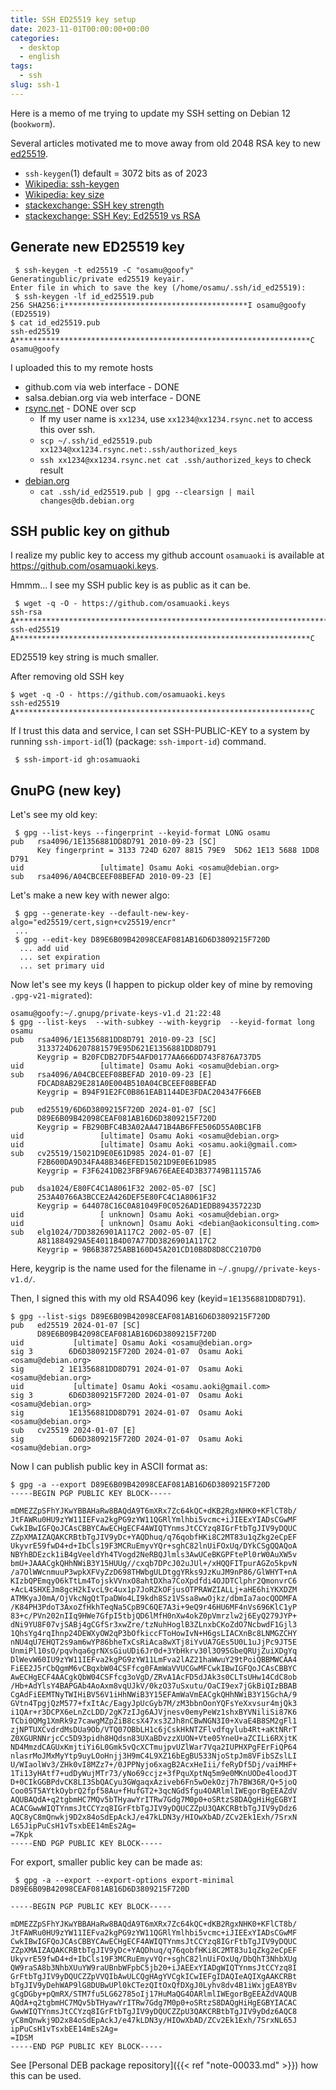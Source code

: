```yaml
---
title: SSH ED25519 key setup
date: 2023-11-01T00:00:00+00:00
categories:
  - desktop
  - english
tags:
  - ssh
slug: ssh-1
---
```


Here is a memo of me trying to update my SSH setting on Debian 12 (`bookworm`).

Several articles motivated me to move away from old 2048 RSA key to new
[ed25519](https://en.wikipedia.org/wiki/EdDSA#Ed25519).
* `ssh-keygen`(1) default = 3072 bits as of 2023
* [Wikipedia: ssh-keygen](https://en.wikipedia.org/wiki/Ssh-keygen)
* [Wikipedia: key size](https://en.wikipedia.org/wiki/Key_size)
* [stackexchange: SSH key strength](https://security.stackexchange.com/questions/115295/ssh-key-strength)
* [stackexchange: SSH Key: Ed25519 vs RSA](https://security.stackexchange.com/questions/90077/ssh-key-ed25519-vs-rsa)

## Generate new ED25519 key

```
 $ ssh-keygen -t ed25519 -C "osamu@goofy"
Generatingublic/private ed25519 keyair.
Enter file in which to save the key (/home/osamu/.ssh/id_ed25519):
 $ ssh-keygen -lf id_ed25519.pub
256 SHA256:i*****************************************I osamu@goofy (ED25519)
$ cat id_ed25519.pub
ssh-ed25519 A******************************************************************C osamu@goofy
```
I uploaded this to my remote hosts

* github.com via web interface - DONE
* salsa.debian.org via web interface - DONE
* [rsync.net](https://www.rsync.net/resources/howto/ssh_keys.html) - DONE over scp
  * If my user name is `xx1234`, use `xx1234@xx1234.rsync.net` to access this over ssh.
  * `scp ~/.ssh/id_ed25519.pub xx1234@xx1234.rsync.net:.ssh/authorized_keys`
  * `ssh xx1234@xx1234.rsync.net cat .ssh/authorized_keys` to check result
* [debian.org](https://www.debian.org/devel/passwordlessssh)
  * `cat .ssh/id_ed25519.pub | gpg --clearsign | mail changes@db.debian.org`

## SSH public key on github

I realize my public key to access my github account `osamuaoki` is available at
<ulink url="https://github.com/osamuaoki.keys">https://github.com/osamuaoki.keys</ulink>.

Hmmm... I see my SSH public key is as public as it can be.
```
 $ wget -q -O - https://github.com/osamuaoki.keys
ssh-rsa A**********************************************************************************************************************************************************************************************************************************************************************************************************************************************************************************t
ssh-ed25519 A******************************************************************C
```
ED25519 key string is much smaller.

After removing old SSH key
```
$ wget -q -O - https://github.com/osamuaoki.keys
ssh-ed25519 A******************************************************************C
```

If I trust this data and service, I can set SSH-PUBLIC-KEY to a system by running `ssh-import-id`(1) (package: `ssh-import-id`) command.
```
 $ ssh-import-id gh:osamuaoki
```

## GnuPG (new key)

Let's see my old key:
```
 $ gpg --list-keys --fingerprint --keyid-format LONG osamu
pub   rsa4096/1E1356881DD8D791 2010-09-23 [SC]
      Key fingerprint = 3133 724D 6207 8815 79E9  5D62 1E13 5688 1DD8 D791
uid                 [ultimate] Osamu Aoki <osamu@debian.org>
sub   rsa4096/A04CBCEEF08BEFAD 2010-09-23 [E]
```

Let's make a new key with newer algo:

```
 $ gpg --generate-key --default-new-key-algo="ed25519/cert,sign+cv25519/encr"
 ...
 $ gpg --edit-key D89E6B09B42098CEAF081AB16D6D3809215F720D
  ... add uid
  ... set expiration
  ... set primary uid
```

Now let's see my keys (I happen to pickup older key of mine by removing `.gpg-v21-migrated`):
```
osamu@goofy:~/.gnupg/private-keys-v1.d 21:22:48
$ gpg --list-keys  --with-subkey --with-keygrip  --keyid-format long  osamu
pub   rsa4096/1E1356881DD8D791 2010-09-23 [SC]
      3133724D6207881579E95D621E1356881DD8D791
      Keygrip = B20FCDB27DF54AFD0177AA666DD743F876A737D5
uid                 [ultimate] Osamu Aoki <osamu@debian.org>
sub   rsa4096/A04CBCEEF08BEFAD 2010-09-23 [E]
      FDCAD8AB29E281A0E004B510A04CBCEEF08BEFAD
      Keygrip = B94F91E2FC0B861EAB1144DE3FDAC204347F66EB

pub   ed25519/6D6D3809215F720D 2024-01-07 [SC]
      D89E6B09B42098CEAF081AB16D6D3809215F720D
      Keygrip = FB290BFC4B3A02AA471B4AB6FFE506D55A0BC1FB
uid                 [ultimate] Osamu Aoki <osamu@debian.org>
uid                 [ultimate] Osamu Aoki <osamu.aoki@gmail.com>
sub   cv25519/15021D9E0E61D985 2024-01-07 [E]
      F2B600DA9D34FA48B346EFED15021D9E0E61D985
      Keygrip = F3F6241DB23FBF9A676EAEE4D3B37749B11157A6

pub   dsa1024/E80FC4C1A8061F32 2002-05-07 [SC]
      253A40766A3BCCE2A426DEF5E80FC4C1A8061F32
      Keygrip = 644078C16C0A81049F0C0526AD1EDB894357223D
uid                 [ unknown] Osamu Aoki <osamu@debian.org>
uid                 [ unknown] Osamu Aoki <debian@aokiconsulting.com>
sub   elg1024/7DD3826901A117C2 2002-05-07 [E]
      A811884929A5E4011B4D07A77DD3826901A117C2
      Keygrip = 9B6B38725ABB160D45A201CD10B8D8D8CC2107D0
```

Here, keygrip is the name used for the filename in
`~/.gnupg//private-keys-v1.d/`.

Then, I signed this with my old RSA4096 key (keyid=`1E1356881DD8D791`).

```
$ gpg --list-sigs D89E6B09B42098CEAF081AB16D6D3809215F720D
pub   ed25519 2024-01-07 [SC]
      D89E6B09B42098CEAF081AB16D6D3809215F720D
uid           [ultimate] Osamu Aoki <osamu@debian.org>
sig 3        6D6D3809215F720D 2024-01-07  Osamu Aoki <osamu@debian.org>
sig        2 1E1356881DD8D791 2024-01-07  Osamu Aoki <osamu@debian.org>
uid           [ultimate] Osamu Aoki <osamu.aoki@gmail.com>
sig 3        6D6D3809215F720D 2024-01-07  Osamu Aoki <osamu@debian.org>
sig          1E1356881DD8D791 2024-01-07  Osamu Aoki <osamu@debian.org>
sub   cv25519 2024-01-07 [E]
sig          6D6D3809215F720D 2024-01-07  Osamu Aoki <osamu@debian.org>
```

Now I can publish public key in ASCII format as:

```
$ gpg -a --export D89E6B09B42098CEAF081AB16D6D3809215F720D
-----BEGIN PGP PUBLIC KEY BLOCK-----

mDMEZZpSFhYJKwYBBAHaRw8BAQdA9T6mXRx7Zc64kQC+dKB2RgxNHK0+KFlCT8b/
JtFAWRu0HU9zYW11IEFva2kgPG9zYW11QGRlYmlhbi5vcmc+iJIEExYIADsCGwMF
CwkIBwIGFQoJCAsCBBYCAwECHgECF4AWIQTYnmsJtCCYzq8IGrFtbTgJIV9yDQUC
ZZpXMAIZAQAKCRBtbTgJIV9yDc+YAQDhuq/q76qobfHKi8C2MT83u1qZkg2eCpEF
UkyvrE59fwD4+d+IbCls19F3MCRuEmyvYQr+sghC82lnUiFOxUq/DYkCSgQQAQoA
NBYhBDEzck1iB4gVeeldYh4TVogd2NeRBQJlmls3AwUCeBKGPFtePl0rW0AuXW5v
bmU+JAAACgkQHhNWiB3Y15HUUg//cxqb7DPcJ02uJUl+/xHQQFITpurAGZo5kpvN
/a7OlWWcnmuuP3wpkXFVyZzD698THWbgULDtggYRks9JzKuJM9nP86/GlWHYT+nA
KIzbQPEmqyO6kTtLm4TojskVVnxO8ahtDXha7CoXpdfdi4OJDTClphr2QmonvrC6
+AcL4SHXEJm8gcH2kIvcL9c4ux1p7JoRZkOFjusOTPRAWZIALLj+aHE6hiYKXDZM
ATMKyaJ0mA/OjVkcNgQtTpaDWo4LI9kdh8Sz1VSsa8wwOjkz/dbmIa7aocQODMFA
/K84PH3PdoT3AxoZfHkhTeqNa5CpB9C6QE7A3i+9eQ9r46HU6MF4nVs696KlC1yP
83+c/PVn202nIIq9HWe7GfpI5tbjQD6lMfH0nXw4okZ0pVmrzlw2j6EyQ279JYP+
dNi9YU8F07vjSABj4gCGfSr3xwZre/tzNuhHoglB3ZLnxbCKoZdO7NcbwdF1Gjl3
1QhsYg4rqIhnp24DEWXyOW2qP3bOfkiccFToHowIvN+H6gsLIACXnBc8LNMGZCHY
nNU4qU7EHQT2s9am6wYP86bheTxCsRiAca8wXTj8iYvUA7GEs5U0L1uJjPc9JT5E
UnmiPl10sO/pqvhqa6grNXsGiuUDi6Jr0d+3YbHkrv30l3O95GbeQRUjZuiXDgYq
DlWevW60IU9zYW11IEFva2kgPG9zYW11LmFva2lAZ21haWwuY29tPoiQBBMWCAA4
FiEE2J5rCbQgmM6vCBqxbW04CSFfcg0FAmWaVVUCGwMFCwkIBwIGFQoJCAsCBBYC
AwECHgECF4AACgkQbW04CSFfcg3oVgD/ZRvA1AcFD5dJAk3s0CLTsUHw14CdC8ob
/Hb+AdYlsY4BAPGAb4AoAxm8vqUJkV/0kzO37uSxutu/OaCI9ex7jGkBiQIzBBAB
CgAdFiEEMTNyTWIHiBV56V1iHhNWiB3Y15EFAmWaVmEACgkQHhNWiB3Y15GchA/9
GVtn4TpgjQzM577+fxItAc/EagyJpUcGyb7M/zM3bbnOonYQFsYeXxvsur4mjQk3
i1QAr+r3DCPX6eLnZcLDD/2gK7zIJg6AJVjnesv0emyPeWz1shxBYVNiliSi87K6
TCbi0QMg1XmRk9z7cawgMZpZiB8csX47xs3ZJh8nCBwNGN3I0+XvaE4B8SM2gFl1
zjNPTUXCvdrdMsDUa9Ob/VTQ07OBbLH1c6jCskHkNTZFlvdfqylub4Rt+aKtNRrT
Z0XGURNNrjcCc5D93pidh8HQdsn83UXaBDvzzXUON+Vte05YneU+aZCILi6RXjtK
ND4MmzdCAGUxKmjtiYi6L0Gmk5vQcXCTmujpvUZlWar7Vqa2IUPHXPgFErFiQP64
nlasrMoJMxMyYtp9uyLOoHnjj3H9mC4L9XZ16bEgBU533NjoStpJm8VFibSZslLI
U/WIaolWv3/ZHk0vI8MZz7+/0JPPNyjo6xagB2AcxHeIii/feRyDf5Dj/vaiMHF+
1Ti13yHAtf7+udDyWujMTr73/yNo69ccjz+3fPquXptNq5m9e0MKnUODe4loodJT
D+0CIkGGBPdvCK8LI3SbQACyu3GWgaqxAziveb6Fn5wOekOzj7h7BW36R/Q+5joQ
Coo05T5AYtkOybrQ2fpf58Au+fHufGT2+3qcNGdSfgu4OARlmlIWEgorBgEEAZdV
AQUBAQdA+q2tgbmHC7MQv5bTHyawYrITRw7Gdg7M0p0+oSRtzS8DAQgHiHgEGBYI
ACACGwwWIQTYnmsJtCCYzq8IGrFtbTgJIV9yDQUCZZpU3QAKCRBtbTgJIV9yDdz6
AQC8yC8mQnwkj9D2x84oSdEpAckJ/e47kLDN3y/HIOwXbAD/ZCv2Ek1Exh/7SrxN
L65JipPuCsH1vTsxbEE14mEs2Ag=
=7Kpk
-----END PGP PUBLIC KEY BLOCK-----
```


For export, smaller public key can be made as:

```
 $ gpg -a --export --export-options export-minimal D89E6B09B42098CEAF081AB16D6D3809215F720D

-----BEGIN PGP PUBLIC KEY BLOCK-----

mDMEZZpSFhYJKwYBBAHaRw8BAQdA9T6mXRx7Zc64kQC+dKB2RgxNHK0+KFlCT8b/
JtFAWRu0HU9zYW11IEFva2kgPG9zYW11QGRlYmlhbi5vcmc+iJIEExYIADsCGwMF
CwkIBwIGFQoJCAsCBBYCAwECHgECF4AWIQTYnmsJtCCYzq8IGrFtbTgJIV9yDQUC
ZZpXMAIZAQAKCRBtbTgJIV9yDc+YAQDhuq/q76qobfHKi8C2MT83u1qZkg2eCpEF
UkyvrE59fwD4+d+IbCls19F3MCRuEmyvYQr+sghC82lnUiFOxUq/DbQhT3NhbXUg
QW9raSA8b3NhbXUuYW9raUBnbWFpbC5jb20+iJAEExYIADgWIQTYnmsJtCCYzq8I
GrFtbTgJIV9yDQUCZZpVVQIbAwULCQgHAgYVCgkICwIEFgIDAQIeAQIXgAAKCRBt
bTgJIV9yDehWAP9lG8DUBwUPl0kCTezQItOxQfDXgJ0Lyhv8dv4B1iWxjgEA8YBv
gCgDGby+pQmRX/STM7fu5LG62785oIj17HuMaQG4OARlmlIWEgorBgEEAZdVAQUB
AQdA+q2tgbmHC7MQv5bTHyawYrITRw7Gdg7M0p0+oSRtzS8DAQgHiHgEGBYIACAC
GwwWIQTYnmsJtCCYzq8IGrFtbTgJIV9yDQUCZZpU3QAKCRBtbTgJIV9yDdz6AQC8
yC8mQnwkj9D2x84oSdEpAckJ/e47kLDN3y/HIOwXbAD/ZCv2Ek1Exh/7SrxNL65J
ipPuCsH1vTsxbEE14mEs2Ag=
=IDSM
-----END PGP PUBLIC KEY BLOCK-----

```

See [Personal DEB package repository]({{< ref "note-00033.md" >}}) how this can
be used.

<!-- vim: set sw=4 sts=4 ai si et tw=79 ft=markdown: -->
